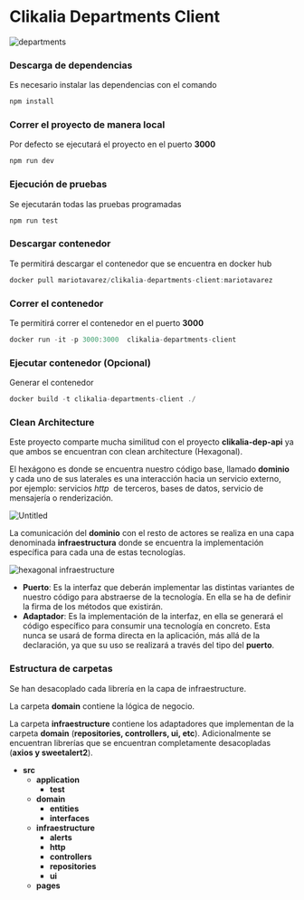 # Clikalia Departments Client
![departments](https://user-images.githubusercontent.com/102178716/170360709-68ebfdd0-243d-4514-bfb8-ce1c5b75ab84.png)


### Descarga de dependencias

Es necesario instalar las dependencias con el comando

```jsx
npm install
```

### Correr el proyecto de manera local

Por defecto se ejecutará el proyecto en el puerto **3000**

```jsx
npm run dev
```

### Ejecución de pruebas

Se ejecutarán todas las pruebas programadas

```jsx
npm run test
```

### Descargar contenedor

Te permitirá descargar el contenedor que se encuentra en docker hub

```jsx
docker pull mariotavarez/clikalia-departments-client:mariotavarez
```

### Correr el contenedor

Te permitirá correr el contenedor en el puerto **3000**

```jsx
docker run -it -p 3000:3000  clikalia-departments-client
```

### Ejecutar contenedor (Opcional)

Generar el contenedor

```jsx
docker build -t clikalia-departments-client ./
```

### Clean Architecture

Este proyecto comparte mucha similitud con el proyecto **clikalia-dep-api** ya que ambos se encuentran con clean architecture (Hexagonal).

El hexágono es donde se encuentra nuestro código base, llamado **dominio** y cada uno de sus laterales es una interacción hacia un servicio externo, por ejemplo: servicios *http*
 de terceros, bases de datos, servicio de mensajería o renderización.

![Untitled](https://s3-us-west-2.amazonaws.com/secure.notion-static.com/6c89fe0b-81a1-4a86-a67e-0ce67e870299/Untitled.png)

La comunicación del **dominio** con el resto de actores se realiza en una capa denominada **infraestructura** donde se encuentra la implementación específica para cada una de estas tecnologías.

![hexagonal infraestructure](https://user-images.githubusercontent.com/102178716/170360609-e24ce431-eeeb-4c37-b8e7-59a8b44d70f7.png)


-  **Puerto**: Es la interfaz que deberán implementar las distintas variantes de nuestro código para abstraerse de la tecnología. En ella se ha de definir la firma de los métodos que existirán.
-  **Adaptador**: Es la implementación de la interfaz, en ella se generará el código específico para consumir una tecnología en concreto. Esta nunca se usará de forma directa en la aplicación, más allá de la declaración, ya que su uso se realizará a través del tipo del **puerto**.

### Estructura de carpetas

Se han desacoplado cada librería en la capa de infraestructure.

La carpeta **domain** contiene la lógica de negocio.

La carpeta **infraestructure** contiene los adaptadores que implementan de la carpeta **domain** (**repositories, controllers, ui, etc**). Adicionalmente se encuentran librerías que se encuentran completamente desacopladas (**axios y sweetalert2**).

-  **src**
   -  **application**
      -  **test**
   -  **domain**
      -  **entities**
      -  **interfaces**
   -  **infraestructure**
      -  **alerts**
      -  **http**
      -  **controllers**
      -  **repositories**
      -  **ui**
   -  **pages**
